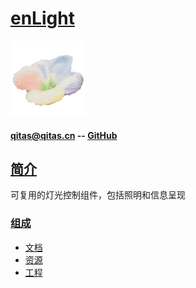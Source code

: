 ﻿# [enLight](https://github.com/lite-life/enLight) 

[![sites](litelife/litelife.png)](http://www.litelife.cc)

#### qitas@qitas.cn -- [GitHub](https://github.com/lite-life/litelife)

## [简介](https://github.com/lite-life/enLight/wiki) 

可复用的灯光控制组件，包括照明和信息呈现

### [组成](litelife/) 

- [文档](docs/) 
- [资源](src/) 
- [工程](projects/) 

